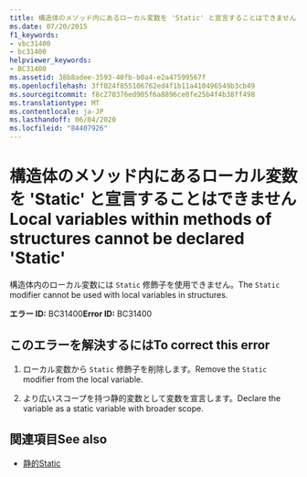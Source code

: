 ```yaml
---
title: 構造体のメソッド内にあるローカル変数を 'Static' と宣言することはできません
ms.date: 07/20/2015
f1_keywords:
- vbc31400
- bc31400
helpviewer_keywords:
- BC31400
ms.assetid: 38b8adee-3593-40fb-b0a4-e2a47599567f
ms.openlocfilehash: 3ff024f855106762ed4f1b11a410496549b3cb49
ms.sourcegitcommit: f8c270376ed905f6a8896ce0fe25b4f4b38ff498
ms.translationtype: MT
ms.contentlocale: ja-JP
ms.lasthandoff: 06/04/2020
ms.locfileid: "84407926"
---
```

# <a name="local-variables-within-methods-of-structures-cannot-be-declared-static"></a><span data-ttu-id="9063a-102">構造体のメソッド内にあるローカル変数を 'Static' と宣言することはできません</span><span class="sxs-lookup"><span data-stu-id="9063a-102">Local variables within methods of structures cannot be declared 'Static'</span></span>
<span data-ttu-id="9063a-103">構造体内のローカル変数には `Static` 修飾子を使用できません。</span><span class="sxs-lookup"><span data-stu-id="9063a-103">The `Static` modifier cannot be used with local variables in structures.</span></span>  
  
 <span data-ttu-id="9063a-104">**エラー ID:** BC31400</span><span class="sxs-lookup"><span data-stu-id="9063a-104">**Error ID:** BC31400</span></span>  
  
## <a name="to-correct-this-error"></a><span data-ttu-id="9063a-105">このエラーを解決するには</span><span class="sxs-lookup"><span data-stu-id="9063a-105">To correct this error</span></span>  
  
1. <span data-ttu-id="9063a-106">ローカル変数から `Static` 修飾子を削除します。</span><span class="sxs-lookup"><span data-stu-id="9063a-106">Remove the `Static` modifier from the local variable.</span></span>  
  
2. <span data-ttu-id="9063a-107">より広いスコープを持つ静的変数として変数を宣言します。</span><span class="sxs-lookup"><span data-stu-id="9063a-107">Declare the variable as a static variable with broader scope.</span></span>  
  
## <a name="see-also"></a><span data-ttu-id="9063a-108">関連項目</span><span class="sxs-lookup"><span data-stu-id="9063a-108">See also</span></span>

- [<span data-ttu-id="9063a-109">静的</span><span class="sxs-lookup"><span data-stu-id="9063a-109">Static</span></span>](../language-reference/modifiers/static.md)
